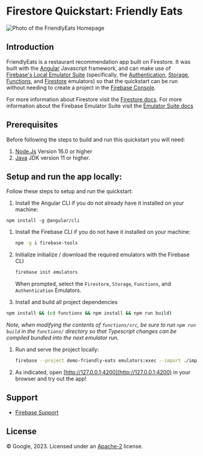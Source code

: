 # Firestore Quickstart: Friendly Eats

![Photo of the FriendlyEats Homepage](images/FriendlyEatsHomepage.png)

## Introduction

FriendlyEats is a restaurant recommendation app built on Firestore. It was built with the [Angular](https://angular.io/) Javascript framework, and can make use of [Firebase's Local Emulator Suite](emulator-docs) (specifically, the [Authentication](https://firebase.google.com/docs/emulator-suite/connect_auth), [Storage](https://firebase.google.com/docs/emulator-suite/connect_storage), [Functions](https://firebase.google.com/docs/emulator-suite/connect_functions), and [Firestore](https://firebase.google.com/docs/emulator-suite/connect_firestore) emulators) so that the quickstart can be run without needing to create a project in the [Firebase Console](https://console.firebase.google.com).

For more information about Firestore visit the [Firestore docs][firestore-docs].
For more information about the Firebase Emulator Suite visit the [Emulator Suite docs][emulator-docs]

[firestore-docs]: https://firebase.google.com/docs/firestore/
[emulator-docs]: https://firebase.google.com/docs/emulator-suite

## Prerequisites
Before following the steps to build and run this quickstart you will need:
 1. [Node.Js](https://nodejs.org/en/download) Version 16.0 or higher
 2. [Java](https://jdk.java.net/) JDK version 11 or higher.

## Setup and run the app locally:

Follow these steps to setup and run the quickstart:

 1. Install the Angular CLI if you do not already have it installed on your machine:
   ```
   npm install -g @angular/cli
   ```

 1. Install the Firebase CLI if you do not have it installed on your machine:
    ```bash
    npm -g i firebase-tools
    ```
 1. Initialize initialize / download the required emulators with the Firebase CLI
    ```bash
    firebase init emulators
    ```
    
    When prompted, select the `Firestore`, `Storage`, `Functions`, and `Authentication` Emulators.

 1. Install and build all project dependencies
   ```bash
   npm install && (cd functions && npm install && npm run build)
   ```

   *Note, when modifying the contents of `functions/src`, be sure to run `npm run build` in the `functions/` directory so that Typescript changes can be compiled bundled into the next emulator run.*

 1. Run and serve the project locally:
    ```bash
    firebase --project demo-friendly-eats emulators:exec --import ./imported-firebase-data 'ng serve'
    ```
 1. As indicated, open [http://127.0.0.1:4200](http://127.0.0.1:4200) in your browser and try out the app!
 
## Support

- [Firebase Support](https://firebase.google.com/support/)

## License

© Google, 2023. Licensed under an [Apache-2](../LICENSE) license.